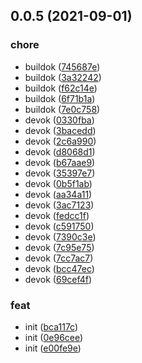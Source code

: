 ## 0.0.5 (2021-09-01)


### chore

* buildok ([745687e](https://github.com/SOVLOOKUP/sveltekit-electron/commit/745687e0d543db7c8a9dfaa7bf924831fd480f89))
* buildok ([3a32242](https://github.com/SOVLOOKUP/sveltekit-electron/commit/3a32242aceec7727f2973bf6510bbb42409a69ab))
* buildok ([f62c14e](https://github.com/SOVLOOKUP/sveltekit-electron/commit/f62c14ea5ce793f58a9c3d7221672ff7cd883bbd))
* buildok ([6f71b1a](https://github.com/SOVLOOKUP/sveltekit-electron/commit/6f71b1a1bc4f1924fe00e032ea07ecc53a7f9516))
* buildok ([7e0c758](https://github.com/SOVLOOKUP/sveltekit-electron/commit/7e0c75812e0b501be786287fff5d6baacae9169c))
* devok ([0330fba](https://github.com/SOVLOOKUP/sveltekit-electron/commit/0330fba1f7f0324258c699f7df33934f63b2ef1e))
* devok ([3bacedd](https://github.com/SOVLOOKUP/sveltekit-electron/commit/3bacedd7abd1e3409a9a30c326ffdc4160d738e2))
* devok ([2c6a990](https://github.com/SOVLOOKUP/sveltekit-electron/commit/2c6a990d086ef44e9e8f5cc673ce3ac26965e3f8))
* devok ([d8068d1](https://github.com/SOVLOOKUP/sveltekit-electron/commit/d8068d15ae5219cc76a732152b56367ae11a3ffc))
* devok ([b67aae9](https://github.com/SOVLOOKUP/sveltekit-electron/commit/b67aae9c6d4621f14920c4a7753445c9df0e7ece))
* devok ([35397e7](https://github.com/SOVLOOKUP/sveltekit-electron/commit/35397e7cf49ccc4c4c7344defa9de1b98594240b))
* devok ([0b5f1ab](https://github.com/SOVLOOKUP/sveltekit-electron/commit/0b5f1ab5aa19f83e55bfcaf979dfae01fc9c685e))
* devok ([aa34a11](https://github.com/SOVLOOKUP/sveltekit-electron/commit/aa34a11df5ff98ef6a1659c0f04d05bcb95a303b))
* devok ([3ac7123](https://github.com/SOVLOOKUP/sveltekit-electron/commit/3ac712381736175f668c95ae2bd3099fb9d32a5e))
* devok ([fedcc1f](https://github.com/SOVLOOKUP/sveltekit-electron/commit/fedcc1f4143668fa78e277c4af6c39132056b269))
* devok ([c591750](https://github.com/SOVLOOKUP/sveltekit-electron/commit/c5917509d22ce4074571149c01ed021c1c5fc302))
* devok ([7390c3e](https://github.com/SOVLOOKUP/sveltekit-electron/commit/7390c3e6165507e5bf2a5a5441a231241084fc7e))
* devok ([7c95e75](https://github.com/SOVLOOKUP/sveltekit-electron/commit/7c95e753d1af9b2ca82bb259143b5d2b60703d0b))
* devok ([7cc7ac7](https://github.com/SOVLOOKUP/sveltekit-electron/commit/7cc7ac76c8c499ce830b1d44c83911af3d4eed83))
* devok ([bcc47ec](https://github.com/SOVLOOKUP/sveltekit-electron/commit/bcc47ecb802234ec700ee3e6c14d7c303dc5576e))
* devok ([69cef4f](https://github.com/SOVLOOKUP/sveltekit-electron/commit/69cef4f980718b61647d413ea87a5a18598ef277))

### feat

* init ([bca117c](https://github.com/SOVLOOKUP/sveltekit-electron/commit/bca117c2d37e7d7a8c347af71dcf211fe98845aa))
* init ([0e96cee](https://github.com/SOVLOOKUP/sveltekit-electron/commit/0e96cee0c8619976a9193b9aa09bdab7e5d1d9a5))
* init ([e00fe9e](https://github.com/SOVLOOKUP/sveltekit-electron/commit/e00fe9e1e7c217acd2a49ad2ee6464c4809cbd06))

